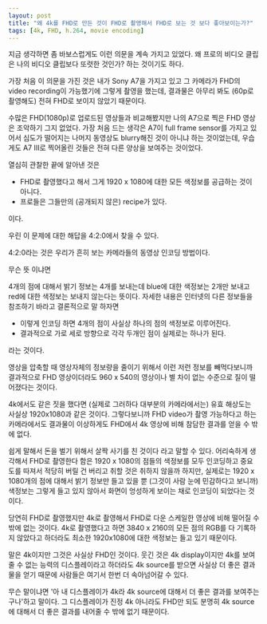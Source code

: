 ```yaml
---
layout: post
title: "왜 4k를 FHD로 만든 것이 FHD로 촬영해서 FHD로 보는 것 보다 좋아보이는가?"
tags: [4k, FHD, h.264, movie encoding]
---
```


지금 생각하면 좀 바보스럽게도 이런 의문을 계속 가지고 있었다. 왜 프로의 비디오 클립은 나의 비디오 클립보다 또렷한 것인가? 하는 것이기도 하다.

가장 처음 이 의문을 가진 것은 내가 Sony A7을 가지고 있고 그 카메라가 FHD의 video recording이 가능했기에 그렇게 촬영을 했는데, 결과물은 아무리 봐도 (60p로 촬영해도) 전혀 FHD로 보이지 않았기 때문이다.

수많은 FHD(1080p)로 업로드된 영상들과 비교해봤지만 나의 A7으로 찍은 FHD 영상은 조악하기 그지 없었다. 가장 처음 드는 생각은 A7이 full frame sensor를 가지고 있어서 심도가 떨어지는 나머지 동영상도 blurry해진 것이 아니냐 하는 것이었는데, 우습게도 A7 III로 찍어올린 것들은 전혀 다른 양상을 보여주는 것이었다.

열심히 관찰한 끝에 알아낸 것은 

- FHD로 촬영했다고 해서 그게 1920 x 1080에 대한 모든 색정보를 공급하는 것이 아니다.
- 프로들은 그들만의 (공개되지 않은) recipe가 있다.

이다.

우린 이 문제에 대한 해답을 4:2:0에서 찾을 수 있다.

4:2:0라는 것은 우리가 흔히 보는 카메라들의 동영상 인코딩 방법이다. 

무슨 뜻 이냐면

4개의 점에 대해서 밝기 정보는 4개를 보내는데 blue에 대한 색정보는 2개만 보내고 red에 대한 색정보는 보내지 않는다는 뜻이다. 자세한 내용은 인터넷의 다른 정보들을 참조하기 바라고 결론적으로 말
하자면
- 이렇게 인코딩 하면 4개의 점이 사실상 하나의 점의 색정보로 이루어진다.
- 결과적으로 가로 세로 방향으로 각각 두개인 점이 실제로는 하나가 된다.

라는 것이다. 

영상을 압축할 때 영상자체의 정보량을 줄이기 위해서 이런 저런 정보를 빼먹다보니까 결과적으로 FHD 영상이더라도 960 x 540의 영상이나 별 차이 없는 수준으로 질이 떨어졌다는 것이다.

4k에서도 같은 짓을 했다면 (실제로 그러하다 대부분의 카메라에서는) 유효 해상도는 사실상 1920x1080과 같은 것이다. 그렇다보니까 FHD video가 촬영 가능하다고 하는 카메라에서도 결과물이 이상하게도 FHD에서 4k 영상에 비해 참담한 결과를 얻을 수 밖에 없다.

쉽게 말해서 돈을 벌기 위해서 살짝 사기를 친 것이다 라고 말할 수 있다. 어리숙하게 생각해서 FHD로 촬영한다 함은 1920 x 1080의 점들의 색정보를 모두 인코딩하고 중요도를 따져서 적당히 버릴 건 버리고 취할 것은 취하지 않을까 하지만, 실제로는 1920 x 1080개의 점에 대해서 밝기 정보만 들고 있을 뿐 (그것이 사람 눈에 민감하다고 보니까) 색정보는 그렇게 들고 있지 않아서 화면이 엉성하게 보이는 채로 인코딩이 되었다는 것이다. 

당연히 FHD로 촬영했지만 4k로 촬영해서 FHD로 다운 스케일한 영상에 비해 떨어질 수 밖에 없는 것이다. 4k로 촬영했다고 하면 3840 x 2160의 모든 점의 RGB를 다 기록하지 않았다고 하더라도 최소한 1920x1080에 대한 색정보는 들고 있기 때문이다. 

말은 4k이지만 그것은 사실상 FHD인 것이다. 웃긴 것은 4k display이지만 4k를 보여줄 수 없는 능력의 디스플레이라고 하더라도 4k source를 받으면 사실상 더 좋은 결과물을 얻기 때문에 사람들은 여기서 한번 더 속아넘어갈 수 있다.

무슨 말이냐면 '아 내 디스플레이가 4k라 4k source에 대해서 더 좋은 결과를 보여주는 구나'하고 말이다. 그 디스플레이가 진정 4k 아니라도 FHD만 되도 분명히 4k source에 대해서 더 좋은 결과를 내어줄 수 밖에 없기 때문이다. 